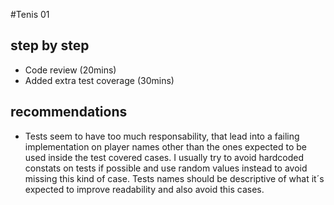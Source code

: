 #Tenis 01

## step by step

- Code review (20mins)
- Added extra test coverage (30mins)


## recommendations

- Tests seem to have too much responsability, that lead into a failing implementation on player names other than the ones expected to be used inside the test covered cases. I usually try to avoid hardcoded constats on tests if possible and use random values instead to avoid missing this kind of case. 
Tests names should be descriptive of what it´s expected to improve readability and also avoid this cases.

